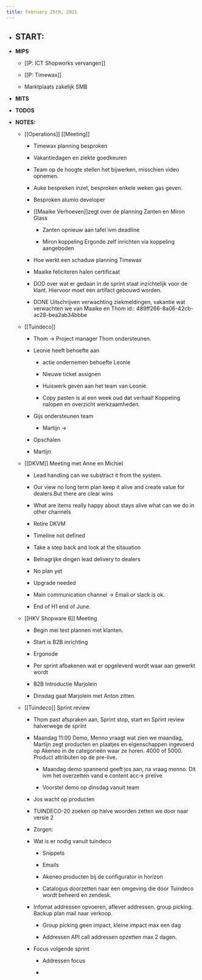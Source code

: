 ```yaml
---
title: February 25th, 2021
---
```


- **START:**
	 - 

- **MIPS** 
	 - [[P: ICT Shopworks vervangen]]

	 - [[P: Timewax]]

	 - Marktplaats zakelijk SMB

- **MITS**

- **TODOS**

- **NOTES:**
	 - [[Operations]] [[Meeting]]
		 - Timewax planning besproken

		 - Vakantiedagen en ziekte goedkeuren

		 - Team op de hoogte stellen het bijwerken, misschien video opnemen.

		 - Auke bespreken inzet, besproken enkele weken gas geven. 

		 - Besproken alumio developer

		 - [[Maaike Verhoeven]]zegt over de planning Zanten en Miron Glass
			 - Zanten opnieuw aan tafel ivm deadline

			 - Miron koppeling Ergonde zelf inrichten via koppeling aangeboden 

		 - Hoe werkt een schaduw planning Timewax

		 - Maaike feliciteren halen certificaat

		 - DOD over wat er gedaan in de sprint staat inzichtelijk voor de klant. Hiervoor moet een artifact gebouwd worden. 

		 - DONE Uitschrijven verwachting ziekmeldingen, vakantie wat verwachten we van Maaike en Thom
id:: 489ff266-8a06-42cb-ac28-bea2ab34bbbe

	 - [[Tuindeco]]
		 - Thom -> Project manager Thom ondersteunen.

		 - Leonie heeft behoefte aan
			 - actie ondernemen behoefte Leonie 

			 - Nieuwe ticket assignen 

			 - Huiswerk geven aan het team van Leonie.

			 - Copy pasten is al een week oud dat verhaal! Koppeling nalopen en overzicht werkzaamheden. 

		 - Gijs ondersteunen team
			 - Martijn -> 

		 - Opschalen

		 - Martijn 

	 - [[DKVM]] Meeting met Anne en Michiel
		 - Lead handling can we substract it from the system.

		 - Our view no long term plan keep it alive and create value for dealers.But there are clear wins

		 - What are items really happy about stays alive what can we do in other channels

		 - Retire DKVM 

		 - Timeline not defined 

		 - Take a step back and look at the sitauation

		 - Belnagrijke dingen lead delivery to dealers

		 - No plan yet 

		 - Upgrade needed

		 - Main communication channel -> Email or slack is ok.

		 - End of H1 end of June.

	 - [[HKV Shopware 6]] Meeting 
		 - Begin mei test plannen met klanten.

		 - Start is B2B inrichting 

		 - Ergonode 

		 - Per sprint afbakenen wat er opgeleverd wordt waar aan gewerkt wordt 

		 - B2B Introductie Marjolein 

		 - Dinsdag gaat Marjolein met Anton zitten.

	 - [[Tuindeco]] Sprint review
		 - Thom past afspraken aan, Sprint stop, start en Sprint review halverwege de sprint

		 - Maandag 11:00 Demo, Menno vraagt wat zien we maandag, Martijn zegt producten en plaatjes en eigenschappen ingevoerd op Akeneo in de categorieën waar ze horen. 4000 of 5000. Product attributen op de pre-live.
			 - Maandag demo spannend geeft jos aan, na vraag menno. Dit ivm het overzetten vand e content acc-> prelive

			 - Voorstel demo op dinsdag vanuit team 

		 - Jos wacht op producten

		 - TUINDECO-20 zoeken op halve woorden zetten we door naar versie 2

		 - Zorgen:

		 - Wat is er nodig vanuit tuindeco 
			 - Snippets

			 - Emails

			 - Akeneo producten bij de configurator in horizon 

			 - Catalogus doorzetten naar een omgeving die door Tuindeco wordt beheerd en zendesk.

		 - Infomat addressen opvoeren, aflever addressen. group picking. Backup plan mail naar verkoop. 
			 - Group picking geen impact, kleine impact max een dag 

			 - Addressen API call addressen opzetten max 2 dagen. 

		 - Focus volgende sprint
			 - Addressen focus 

			 - 
